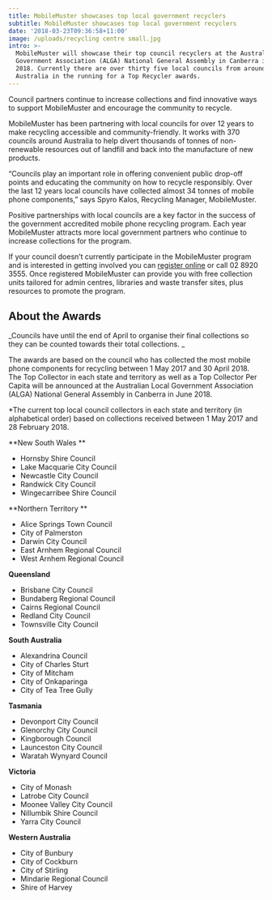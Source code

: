 ```yaml
---
title: MobileMuster showcases top local government recyclers
subtitle: MobileMuster showcases top local government recyclers
date: '2018-03-23T09:36:58+11:00'
image: /uploads/recycling centre small.jpg
intro: >-
  MobileMuster will showcase their top council recyclers at the Australian Local
  Government Association (ALGA) National General Assembly in Canberra in June
  2018. Currently there are over thirty five local councils from around
  Australia in the running for a Top Recycler awards.
---
```

Council partners continue to increase collections and find innovative ways to support MobileMuster and encourage the community to recycle. 

MobileMuster has been partnering with local councils for over 12 years to make recycling accessible and community-friendly. It works with 370 councils around Australia to help divert thousands of tonnes of non-renewable resources out of landfill and back into the manufacture of new products. 

“Councils play an important role in offering convenient public drop-off points and educating the community on how to recycle responsibly.  Over the last 12 years local councils have collected almost 34 tonnes of mobile phone components,” says Spyro Kalos, Recycling Manager, MobileMuster.

Positive partnerships with local councils are a key factor in the success of the government accredited mobile phone recycling program. Each year MobileMuster attracts more local government partners who continue to increase collections for the program.

If your council doesn’t currently participate in the MobileMuster program and is interested in getting involved you can [register online](https://www.mobilemuster.com.au/partners/#join) or call 02 8920 3555. Once registered MobileMuster can provide you with free collection units tailored for admin centres, libraries and waste transfer sites, plus resources to promote the program. 

## About the Awards

_Councils have until the end of April to organise their final collections so they can be counted towards their total collections. _

The awards are based on the council who has collected the most mobile phone components for recycling between 1 May 2017 and 30 April 2018. The Top Collector in each state and territory as well as a Top Collector Per Capita will be announced at the Australian Local Government Association (ALGA) National General Assembly in Canberra in June 2018.

\*The current top local council collectors in each state and territory (in alphabetical order) based on collections received between 1 May 2017 and 28 February 2018. 

**New South Wales	**

* Hornsby Shire Council
* Lake Macquarie City Council
* Newcastle City Council
* Randwick City Council
* Wingecarribee Shire Council

**Northern Territory 
**

* Alice Springs Town Council
* City of Palmerston
* Darwin City Council
* East Arnhem Regional Council
* West Arnhem Regional Council

**Queensland**	

* Brisbane City Council
* Bundaberg Regional Council
* Cairns Regional Council
* Redland City Council 
* Townsville City Council

**South Australia**	

* Alexandrina Council
* City of Charles Sturt 
* City of Mitcham
* City of Onkaparinga
* City of Tea Tree Gully

**Tasmania**	

* Devonport City Council 
* Glenorchy City Council
* Kingborough Council
* Launceston City Council
* Waratah Wynyard Council

**Victoria**	

* City of Monash 
* Latrobe City Council 
* Moonee Valley City Council
* Nillumbik Shire Council
* Yarra City Council

**Western Australia**	

* City of Bunbury
* City of Cockburn
* City of Stirling
* Mindarie Regional Council
* Shire of Harvey
